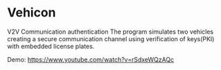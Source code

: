 # Vehicon
V2V Communication authentication
The program simulates two vehicles creating a secure communication channel using verification of keys(PKI) with embedded license plates.

Demo: https://www.youtube.com/watch?v=rSdxeWQzAQc
